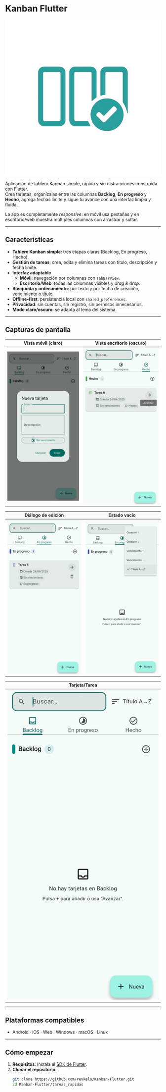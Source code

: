 # Kanban Flutter

![Banner](assets/Tareas_Rapidas.png)

Aplicación de tablero Kanban simple, rápida y sin distracciones construida con Flutter.  
Crea tarjetas, organízalas entre las columnas **Backlog**, **En progreso** y **Hecho**, agrega fechas límite y sigue tu avance con una interfaz limpia y fluida.

La app es completamente *responsive*: en móvil usa pestañas y en escritorio/web muestra múltiples columnas con arrastrar y soltar.

---

## Características

- **Tablero Kanban simple**: tres etapas claras (Backlog, En progreso, Hecho).
- **Gestión de tareas**: crea, edita y elimina tareas con título, descripción y fecha límite.
- **Interfaz adaptable**  
  - **Móvil**: navegación por columnas con `TabBarView`.  
  - **Escritorio/Web**: todas las columnas visibles y *drag & drop*.
- **Búsqueda y ordenamiento**: por texto y por fecha de creación, vencimiento o título.
- **Offline-first**: persistencia local con `shared_preferences`.
- **Privacidad**: sin cuentas, sin registro, sin permisos innecesarios.
- **Modo claro/oscuro**: se adapta al tema del sistema.

---

## Capturas de pantalla

| Vista móvil (claro) | Vista escritorio (oscuro) |
| :---: | :---: |
| ![1](assets/1.jpg) | ![2](assets/2.jpg) |

| Diálogo de edición | Estado vacío |
| :---: | :---: |
| ![3](assets/3.jpg) | ![4](assets/4.jpg) |

| Tarjeta/Tarea |
| :---: |
| ![5](assets/5.jpg) |

---

## Plataformas compatibles

- Android · iOS · Web · Windows · macOS · Linux

---

## Cómo empezar

1. **Requisitos**: Instala el [SDK de Flutter](https://flutter.dev/docs/get-started/install).
2. **Clonar el repositorio**:
   ```sh
   git clone https://github.com/revkelo/Kanban-Flutter.git
   cd Kanban-Flutter/tareas_rapidas
